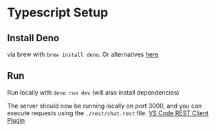 # Typescript Setup

## Install Deno
via brew with `brew install deno`.
Or alternatives [here](https://docs.deno.com/runtime/getting_started/installation/)

## Run
Run locally with `deno run dev`
(will also install dependencies)

The server should now be running locally on port 3000, and you can execute requests using the `./rest/chat.rest` file.
[VS Code REST Client Plugin](https://marketplace.visualstudio.com/items?itemName=humao.rest-client)

